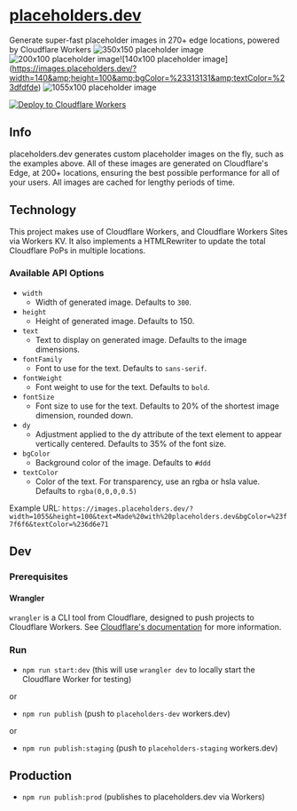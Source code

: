 # [placeholders.dev](https://placeholders.dev)
Generate super-fast placeholder images in 270+ edge locations, powered by Cloudflare Workers
![350x150 placeholder image](https://images.placeholders.dev/?width=350&amp;height=100)![200x100 placeholder image](https://images.placeholders.dev/?width=200&amp;height=100&amp;bgColor=%23000&amp;textColor=rgba(255,255,255,0.5))![140x100 placeholder image](https://images.placeholders.dev/?width=140&amp;height=100&amp;bgColor=%23313131&amp;textColor=%23dfdfde)
![1055x100 placeholder image](https://images.placeholders.dev/?width=1055&amp;height=100&amp;text=Hello%20World&amp;bgColor=%23434343&amp;textColor=%23dfdfde)

[![Deploy to Cloudflare Workers](https://deploy.workers.cloudflare.com/button)](https://deploy.workers.cloudflare.com/?url=https://github.com/Cherry/placeholders.dev)

## Info

placeholders.dev generates custom placeholder images on the fly, such as the examples above. All of these images are generated on Cloudflare's Edge, at 200+ locations, ensuring the best possible performance for all of your users. All images are cached for lengthy periods of time.

## Technology

This project makes use of Cloudflare Workers, and Cloudflare Workers Sites via Workers KV. It also implements a HTMLRewriter to update the total Cloudflare PoPs in multiple locations.

### Available API Options

- `width`
	- Width of generated image. Defaults to `300`.
- `height`
	- Height of generated image. Defaults to 150.
- `text`
	- Text to display on generated image. Defaults to the image dimensions.
- `fontFamily`
	- Font to use for the text. Defaults to `sans-serif`.
- `fontWeight`
	- Font weight to use for the text. Defaults to `bold`.
- `fontSize`
	- Font size to use for the text. Defaults to 20% of the shortest image dimension, rounded down.
- `dy`
	- Adjustment applied to the dy attribute of the text element to appear vertically centered. Defaults to 35% of the font size.
- `bgColor`
	- Background color of the image. Defaults to `#ddd`
- `textColor`
	- Color of the text. For transparency, use an rgba or hsla value. Defaults to `rgba(0,0,0,0.5)`

Example URL: `https://images.placeholders.dev/?width=1055&height=100&text=Made%20with%20placeholders.dev&bgColor=%23f7f6f6&textColor=%236d6e71`
## Dev

### Prerequisites

#### Wrangler
`wrangler` is a CLI tool from Cloudflare, designed to push projects to Cloudflare Workers. See [Cloudflare's documentation](https://developers.cloudflare.com/workers/wrangler/install-and-update/) for more information.

### Run

- `npm run start:dev` (this will use `wrangler dev` to locally start the Cloudflare Worker for testing)

or

- `npm run publish` (push to `placeholders-dev` workers.dev)

or

- `npm run publish:staging` (push to `placeholders-staging` workers.dev)

## Production

- `npm run publish:prod` (publishes to placeholders.dev via Workers)
